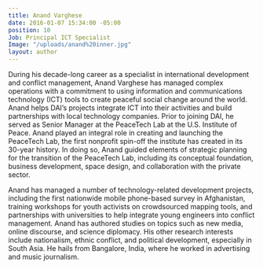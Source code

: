 ```yaml
---
title: Anand Varghese
date: 2016-01-07 15:34:00 -05:00
position: 10
Job: Principal ICT Specialist
Image: "/uploads/anand%20inner.jpg"
layout: author
---
```


During his decade-long career as a specialist in international development and conflict management, Anand Varghese has managed complex operations with a commitment to using information and communications technology (ICT) tools to create peaceful social change around the world. Anand helps DAI’s projects integrate ICT into their activities and build partnerships with local technology companies. Prior to joining DAI, he served as Senior Manager at the PeaceTech Lab at the U.S. Institute of Peace. Anand played an integral role in creating and launching the PeaceTech Lab, the first nonprofit spin-off the institute has created in its 30-year history. In doing so, Anand guided elements of strategic planning for the transition of the PeaceTech Lab, including its conceptual foundation, business development, space design, and collaboration with the private sector.
<!--more-->
Anand has managed a number of technology-related development projects, including the first nationwide mobile phone-based survey in Afghanistan, training workshops for youth activists on crowdsourced mapping tools, and partnerships with universities to help integrate young engineers into conflict management. Anand has authored studies on topics such as new media, online discourse, and science diplomacy. His other research interests include nationalism, ethnic conflict, and political development, especially in South Asia. He hails from Bangalore, India, where he worked in advertising and music journalism.